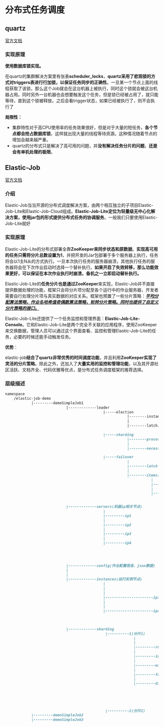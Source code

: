 

# 分布式任务调度

## quartz

[官方文档](https://www.w3cschool.cn/quartz_doc/)

### 实现原理

**使用数据库锁实现。**

在quartz的集群解决方案里有张表**scheduler_locks**，**quartz采用了悲观锁的方式对triggers表进行行加锁，以保证任务同步的正确性**。一旦某一个节点上面的线程获取了该锁，那么这个Job就会在这台机器上被执行，同时这个锁就会被这台机器占用。同时另外一台机器也会想要触发这个任务，但是锁已经被占用了，就只能等待，直到这个锁被释放。之后会看trigger状态，如果已经被执行了，则不会执行了

**局限性：**

- 集群特性对于高CPU使用率的任务效果很好，但是对于大量的短任务，**各个节点都会抢占数据库锁**，这样就出现大量的线程等待资源。这种情况随着节点的增加会越来越严重。
- quartz的分布式只是解决了高可用的问题，并**没有解决任务分片的问题**，**还是会有单机处理的极限**。







## Elastic-Job

[官方文档](https://shardingsphere.apache.org/elasticjob/current/cn/overview/)

### 介绍

Elastic-Job当当开源的分布式调度解决方案，由两个相互独立的子项目Elastic-Job-Lite和Elastic-Job-Cloud组成。**Elastic-Job-Lite定位为轻量级无中心化解决方案，使用jar包的形式提供分布式任务的协调服务**。一般我们只要使用Elastic-Job-Lite就好

### 实现原理

Elastic-Job-Lite的分布式部署全靠**ZooKeeper来同步状态和原数据**。**实现高可用的任务只需将分片总数设置为1**，并把开发的Jar包部署于多个服务器上执行，任务将会以1主N从的方式执行。一旦本次执行任务的服务器崩溃，其他执行任务的服务器将会在下次作业启动时选择一个替补执行。**如果开启了失效转移，那么功能效果更好，可以保证在本次作业执行时崩溃，备机之一立即启动替补执行。**



Elastic-Job-Lite的**任务分片也是通过ZooKeeper**来实现，Elastic-Job并不直接提供数据处理的功能，框架只会将分片项分配至各个运行中的作业服务器，开发者需要自行处理分片项与真实数据的对应关系。框架也预置了一些分片策略：<u>***平均分配算法策略，作业名哈希值奇偶数算法策略，轮转分片策略。同时也提供了自定义分片策略的接口。***</u>



Elastic-Job-Lite还提供了一个任务监控和管理界面：**Elastic-Job-Lite-Console**。它和Elastic-Job-Lite是两个完全不关联的应用程序，使用ZooKeeper来交换数据，管理人员可以通过这个界面查看、监控和管理Elastic-Job-Lite的任务，必要的时候还能手动触发任务。

**优势**：

elastic-job**结合了quartz非常优秀的时间调度功能**，并且利用**ZooKeeper实现了灵活的分片策略**。除此之外，还加入了**大量实用的监控和管理功能**，以及其开源社区活跃、文档齐全、代码优雅等优点，是分布式任务调度框架的推荐选择。

### 层级描述

```markdown
namespace
    /elastic-job-demo
            |---------demoSimpleJob1
                            |-------------leader
                                             |-----election
                                                        |--------instance[领导者]    
                                                        |
                                                        |--------latch[选举]
                                                        
                                             |-----sharding
                                                        |--------processing
                                                        |
                                                        |--------necessary[是否需要分片标识]     

                                             |-----failover
                                                        |
                                                        |--------latch
                                                        |                
                                                        |--------items(failover分片)
                                                                   |
                                                                   |-------0   failover分片1
                                                                   |
                                                                   |-------1   failover分片2                                                               

                                                        
                            |-------------servers(机器ip相关节点)
                                             | 
                                             |---------ip1  
                                             |                                             
                                             |---------ip2
                                             |
                                             |---------ip3
                                             |
                                             |---------ip4
                                             
                                             
                                             
                                             
                            |-------------config(作业配置信息，json数据)
                            |
                            |
                            |-------------instances(运行实例节点)
                                             |
                                             | 
                                             |
                                             |----------------------ip1+进程号
                                             |
                                             |
                                             |----------------------ip2+进程号
                                             
                                             
                                             
                            |-------------sharding
                                              |----------1(分片1)
                                                           |
                                                           |
                                                           |---------running:运行标识，临时节点
                                                           |
                                                           |---------instance:该分片执行的instaceid
                                                           |
                                                           |---------misfire:错过运行标识
                                                           |
                                                           |---------failover：failover标识，存储运行该failover分片的instanceid
                                                           |
                                                           |---------disable:分片是否有效
                                                           
                                                           
                                                           
                                                           
                                                           
                                              |----------2(分片2)                                               
            |---------demoSimpleJob2
            |---------demoSimpleJob3
```








